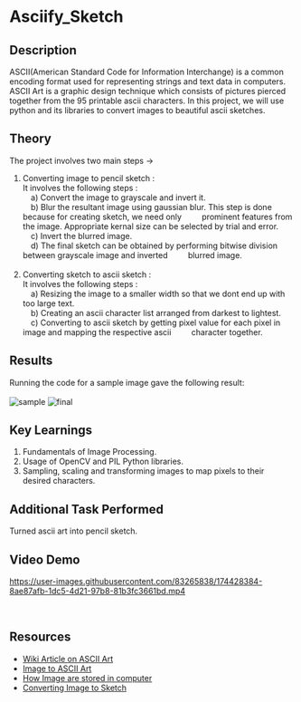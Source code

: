 # Asciify_Sketch

## Description
ASCII(American Standard Code for Information Interchange) is a common encoding format used for representing strings and text data in computers. ASCII Art is a graphic design technique which consists of pictures pierced together from the 95 printable ascii characters. In this project, we will use python and its libraries to convert images to beautiful ascii sketches.

## Theory
The project involves two main steps -> <br />
1. Converting image to pencil sketch : <br />
   It involves the following steps : <br />
      &emsp;a) Convert the image to grayscale and invert it. <br />
      &emsp;b) Blur the resultant image using gaussian blur. This step is done because for creating sketch, we need only &emsp;&emsp; prominent features from the image. Appropriate               kernal size can be selected by trial and error. <br />
      &emsp;c) Invert the blurred image. <br />
      &emsp;d) The final sketch can be obtained by performing bitwise division between grayscale image and inverted &emsp;&emsp; blurred image. <br />
      <br />
2. Converting sketch to ascii sketch : <br />
   It involves the following steps : <br />
      &emsp;a) Resizing the image to a smaller width so that we dont end up with too large text. <br />
      &emsp;b) Creating an ascii character list arranged from darkest to lightest. <br />
      &emsp;c) Converting to ascii sketch by getting pixel value for each pixel in image and mapping the respective ascii &emsp;&emsp; character together. 
      <br />
## Results 

Running the code for a sample image gave the following result: <br /> <br />
![sample](https://user-images.githubusercontent.com/83265838/174033985-373f39e4-ab95-44c6-9b20-259553c70ce8.jpg)
![final](https://user-images.githubusercontent.com/83265838/174034039-56157d25-05b2-4e7a-9492-c60124807550.png)

## Key Learnings 

1. Fundamentals of Image Processing. <br />
2. Usage of OpenCV and PIL Python libraries. <br />
3. Sampling, scaling and transforming images to map pixels to their desired characters. <br />

## Additional Task Performed 

Turned ascii art into pencil sketch. 

## Video Demo

https://user-images.githubusercontent.com/83265838/174428384-8ae87afb-1dc5-4d21-97b8-81b3fc3661bd.mp4

<br />

## Resources 

* [Wiki Article on ASCII Art](https://en.wikipedia.org/wiki/ASCII_art#Types_and_styles) 
* [Image to ASCII Art](https://www.youtube.com/watch?v=v_raWlX7tZY&t=224s)
* [How Image are stored in computer](https://alekya3.medium.com/how-images-are-stored-in-a-computer-f364d11b4e93)
* [Converting Image to Sketch](https://www.geeksforgeeks.org/convert-image-into-sketch/)
